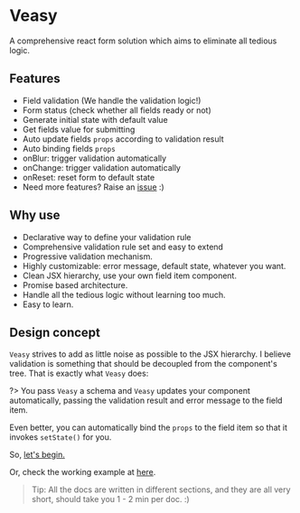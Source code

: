 # Veasy

A comprehensive react form solution which aims to eliminate all tedious logic.

## Features

- Field validation (We handle the validation logic!)
- Form status (check whether all fields ready or not)
- Generate initial state with default value
- Get fields value for submitting
- Auto update fields `props` according to validation result
- Auto binding fields `props`
- onBlur: trigger validation automatically
- onChange: trigger validation automatically
- onReset: reset form to default state
- Need more features? Raise an [issue](https://github.com/Albert-Gao/veasy) :)

## Why use

- Declarative way to define your validation rule
- Comprehensive validation rule set and easy to extend
- Progressive validation mechanism.
- Highly customizable: error message, default state, whatever you want.
- Clean JSX hierarchy, use your own field item component.
- Promise based architecture.
- Handle all the tedious logic without learning too much.
- Easy to learn.

## Design concept

`Veasy` strives to add as little noise as possible to the JSX hierarchy. I believe validation is something that should be decoupled from the component's tree. That is exactly what `Veasy` does:

?> You pass `Veasy` a schema and `Veasy` updates your component automatically, passing the validation result and error message to the field item.

Even better, you can automatically bind the `props` to the field item so that it invokes `setState()` for you.

So, [let's begin.](/howto)

Or, check the working example at [here](https://github.com/Albert-Gao/veasy/tree/master/example).

> Tip: All the docs are written in different sections, and they are all very short, should take you 1 - 2 min per doc. :)